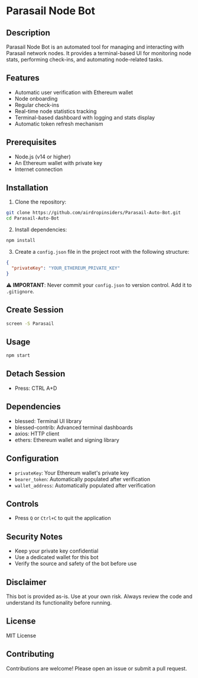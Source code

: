 # Parasail Node Bot

## Description
Parasail Node Bot is an automated tool for managing and interacting with Parasail network nodes. It provides a terminal-based UI for monitoring node stats, performing check-ins, and automating node-related tasks.

## Features
- Automatic user verification with Ethereum wallet
- Node onboarding
- Regular check-ins
- Real-time node statistics tracking
- Terminal-based dashboard with logging and stats display
- Automatic token refresh mechanism

## Prerequisites
- Node.js (v14 or higher)
- An Ethereum wallet with private key
- Internet connection

## Installation

1. Clone the repository:
```bash
git clone https://github.com/airdropinsiders/Parasail-Auto-Bot.git
cd Parasail-Auto-Bot
```

2. Install dependencies:
```bash
npm install
```

3. Create a `config.json` file in the project root with the following structure:
```json
{
  "privateKey": "YOUR_ETHEREUM_PRIVATE_KEY"
}
```

⚠️ **IMPORTANT**: Never commit your `config.json` to version control. Add it to `.gitignore`.

## Create Session
```bash
screen -S Parasail
```

## Usage

```bash
npm start
```
## Detach Session
- Press: CTRL A+D


## Dependencies
- blessed: Terminal UI library
- blessed-contrib: Advanced terminal dashboards
- axios: HTTP client
- ethers: Ethereum wallet and signing library

## Configuration
- `privateKey`: Your Ethereum wallet's private key
- `bearer_token`: Automatically populated after verification
- `wallet_address`: Automatically populated after verification

## Controls
- Press `Q` or `Ctrl+C` to quit the application

## Security Notes
- Keep your private key confidential
- Use a dedicated wallet for this bot
- Verify the source and safety of the bot before use

## Disclaimer
This bot is provided as-is. Use at your own risk. Always review the code and understand its functionality before running.

## License
MIT License

## Contributing
Contributions are welcome! Please open an issue or submit a pull request.
